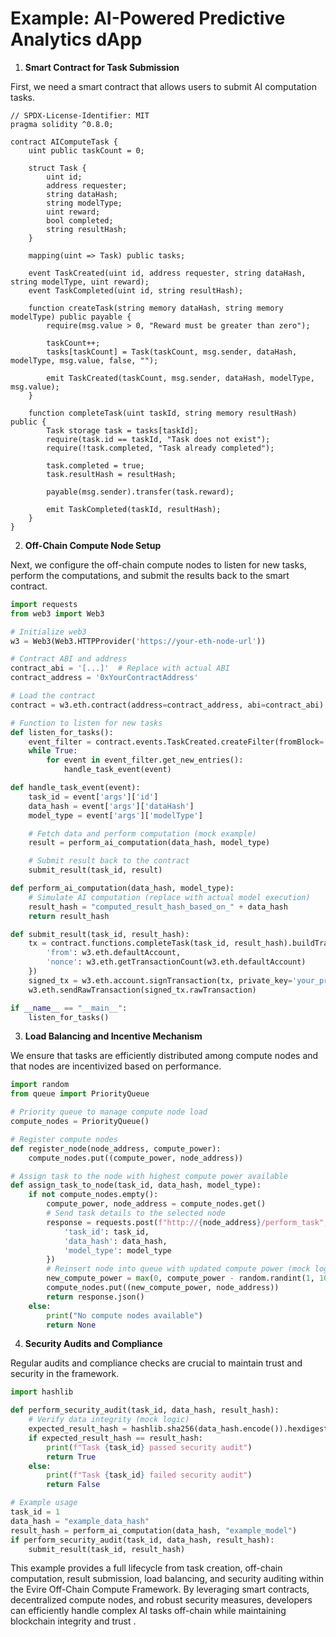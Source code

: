 # Example: AI-Powered Predictive Analytics dApp

1. **Smart Contract for Task Submission**

First, we need a smart contract that allows users to submit AI computation tasks.

```solidity
// SPDX-License-Identifier: MIT
pragma solidity ^0.8.0;

contract AIComputeTask {
    uint public taskCount = 0;

    struct Task {
        uint id;
        address requester;
        string dataHash;
        string modelType;
        uint reward;
        bool completed;
        string resultHash;
    }

    mapping(uint => Task) public tasks;

    event TaskCreated(uint id, address requester, string dataHash, string modelType, uint reward);
    event TaskCompleted(uint id, string resultHash);

    function createTask(string memory dataHash, string memory modelType) public payable {
        require(msg.value > 0, "Reward must be greater than zero");

        taskCount++;
        tasks[taskCount] = Task(taskCount, msg.sender, dataHash, modelType, msg.value, false, "");

        emit TaskCreated(taskCount, msg.sender, dataHash, modelType, msg.value);
    }

    function completeTask(uint taskId, string memory resultHash) public {
        Task storage task = tasks[taskId];
        require(task.id == taskId, "Task does not exist");
        require(!task.completed, "Task already completed");

        task.completed = true;
        task.resultHash = resultHash;

        payable(msg.sender).transfer(task.reward);

        emit TaskCompleted(taskId, resultHash);
    }
}

```

2. **Off-Chain Compute Node Setup**

Next, we configure the off-chain compute nodes to listen for new tasks, perform the computations, and submit the results back to the smart contract.

```python
import requests
from web3 import Web3

# Initialize web3
w3 = Web3(Web3.HTTPProvider('https://your-eth-node-url'))

# Contract ABI and address
contract_abi = '[...]'  # Replace with actual ABI
contract_address = '0xYourContractAddress'

# Load the contract
contract = w3.eth.contract(address=contract_address, abi=contract_abi)

# Function to listen for new tasks
def listen_for_tasks():
    event_filter = contract.events.TaskCreated.createFilter(fromBlock='latest')
    while True:
        for event in event_filter.get_new_entries():
            handle_task_event(event)

def handle_task_event(event):
    task_id = event['args']['id']
    data_hash = event['args']['dataHash']
    model_type = event['args']['modelType']

    # Fetch data and perform computation (mock example)
    result = perform_ai_computation(data_hash, model_type)

    # Submit result back to the contract
    submit_result(task_id, result)

def perform_ai_computation(data_hash, model_type):
    # Simulate AI computation (replace with actual model execution)
    result_hash = "computed_result_hash_based_on_" + data_hash
    return result_hash

def submit_result(task_id, result_hash):
    tx = contract.functions.completeTask(task_id, result_hash).buildTransaction({
        'from': w3.eth.defaultAccount,
        'nonce': w3.eth.getTransactionCount(w3.eth.defaultAccount)
    })
    signed_tx = w3.eth.account.signTransaction(tx, private_key='your_private_key')
    w3.eth.sendRawTransaction(signed_tx.rawTransaction)

if __name__ == "__main__":
    listen_for_tasks()

```

3. **Load Balancing and Incentive Mechanism**

We ensure that tasks are efficiently distributed among compute nodes and that nodes are incentivized based on performance.

```python
import random
from queue import PriorityQueue

# Priority queue to manage compute node load
compute_nodes = PriorityQueue()

# Register compute nodes
def register_node(node_address, compute_power):
    compute_nodes.put((compute_power, node_address))

# Assign task to the node with highest compute power available
def assign_task_to_node(task_id, data_hash, model_type):
    if not compute_nodes.empty():
        compute_power, node_address = compute_nodes.get()
        # Send task details to the selected node
        response = requests.post(f"http://{node_address}/perform_task", json={
            'task_id': task_id,
            'data_hash': data_hash,
            'model_type': model_type
        })
        # Reinsert node into queue with updated compute power (mock logic)
        new_compute_power = max(0, compute_power - random.randint(1, 10))  # Ensure compute power doesn't go negative
        compute_nodes.put((new_compute_power, node_address))
        return response.json()
    else:
        print("No compute nodes available")
        return None

```

4. **Security Audits and Compliance**

Regular audits and compliance checks are crucial to maintain trust and security in the framework.

```python
import hashlib

def perform_security_audit(task_id, data_hash, result_hash):
    # Verify data integrity (mock logic)
    expected_result_hash = hashlib.sha256(data_hash.encode()).hexdigest()
    if expected_result_hash == result_hash:
        print(f"Task {task_id} passed security audit")
        return True
    else:
        print(f"Task {task_id} failed security audit")
        return False

# Example usage
task_id = 1
data_hash = "example_data_hash"
result_hash = perform_ai_computation(data_hash, "example_model")
if perform_security_audit(task_id, data_hash, result_hash):
    submit_result(task_id, result_hash)

```

This example provides a full lifecycle from task creation, off-chain computation, result submission, load balancing, and security auditing within the Evire Off-Chain Compute Framework. By leveraging smart contracts, decentralized compute nodes, and robust security measures, developers can efficiently handle complex AI tasks off-chain while maintaining blockchain integrity and trust .
